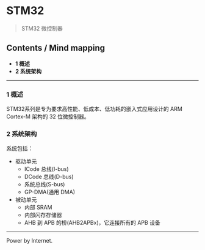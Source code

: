 # STM32

> STM32 微控制器

## Contents / Mind mapping
- **1 概述**
- **2 系统架构**

---

### 1 概述

STM32系列是专为要求高性能、低成本、低功耗的嵌入式应用设计的 ARM Cortex-M 架构的 32 位微控制器。



### 2 系统架构

系统包括：

- 驱动单元
  - ICode 总线(I-bus)
  - DCode 总线(D-bus)
  - 系统总线(S-bus)
  - GP-DMA(通用 DMA)
- 被动单元
  - 内部 SRAM
  - 内部闪存存储器
  - AHB 到 APB 的桥(AHB2APBx)，它连接所有的 APB 设备



---
Power by Internet.
